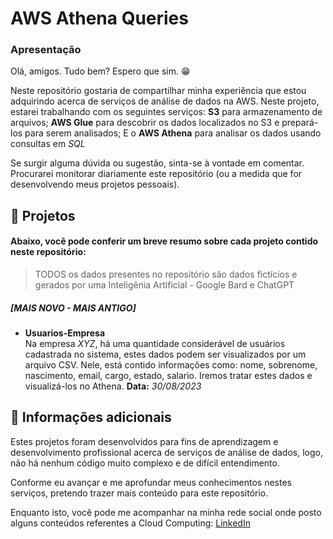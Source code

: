 # AWS Athena Queries
### Apresentação
Olá, amigos. Tudo bem? Espero que sim. 😁

Neste repositório gostaria de compartilhar minha experiência que estou adquirindo acerca de serviços de análise de dados na AWS. Neste projeto, estarei trabalhando com os seguintes serviços: **S3** para armazenamento de arquivos; **AWS Glue** para descobrir os dados localizados no S3 e prepará-los para serem analisados; E o **AWS Athena** para analisar os dados usando consultas em *SQL*

Se surgir alguma dúvida ou sugestão, sinta-se à vontade em comentar. Procurarei monitorar diariamente este repositório (ou a medida que for desenvolvendo meus projetos
pessoais).

## 🚀 Projetos
#### Abaixo, você pode conferir um breve resumo sobre cada projeto contido neste repositório:

> TODOS os dados presentes no repositório são dados fictícios e gerados por uma Inteligênia Artificial - Google Bard e ChatGPT

##### [MAIS NOVO - MAIS ANTIGO]

- **Usuarios-Empresa** <br>
Na empresa *XYZ*, há uma quantidade considerável de usuários cadastrada no sistema, estes dados podem ser visualizados por um arquivo CSV. Nele, está contido informações como: nome, sobrenome, nascimento, email, cargo, estado, salario. Iremos tratar estes dados e visualizá-los no Athena.
**Data:** *30/08/2023*

## 📑 Informações adicionais

Estes projetos foram desenvolvidos para fins de aprendizagem e desenvolvimento profissional acerca de serviços de análise de dados, logo, não há nenhum código muito complexo e de difícil entendimento.

Conforme eu avançar e me aprofundar meus conhecimentos nestes serviços, pretendo trazer mais conteúdo para este repositório.

Enquanto isto, você pode me acompanhar na minha rede social onde posto alguns conteúdos referentes a Cloud Computing: [LinkedIn](linkedin.com/in/vitor-silva-de-antoni/)
